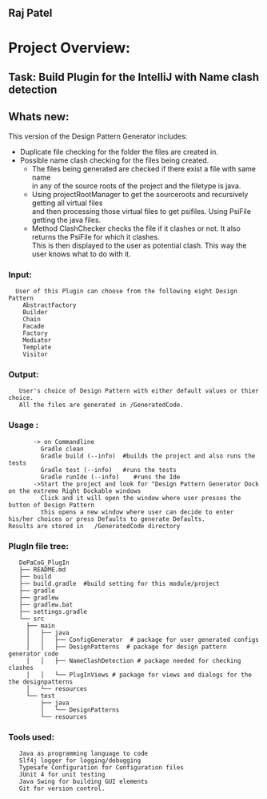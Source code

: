 ## Raj Patel  
# Project Overview:  
## Task: Build Plugin for the IntelliJ with Name clash detection
## Whats new:
This version of the Design Pattern Generator includes:  
<html>
<ul>
  <li>Duplicate file checking for the folder the files are created in. </li>
  <li>Possible name clash checking for the files being created.
     <ul><li>
     The files being generated are checked if there exist a file with same name <br> in any of the source roots of the project and the filetype is java.
     </li>
     <li>Using projectRootManager to get the sourceroots and recursively getting all virtual files<br>
     and then processing those virtual files to get psifiles. Using PsiFile getting the java files.
     </li>
     <li>
     Method ClashChecker checks the file if it clashes or not. It also returns the PsiFile for which it clashes.<br>
     This is then displayed to the user as potential clash. This way the user knows what to do with it.
     </li>
     </ul>
    </li>
</ul>
</html>   
             
       
### Input:  
      User of this Plugin can choose from the following eight Design Pattern
        AbstractFactory  
        Builder  
        Chain  
        Facade  
        Factory  
        Mediator  
        Template  
        Visitor  
### Output:  
       User's choice of Design Pattern with either default values or thier choice.  
       All the files are generated in /GeneratedCode. 
### Usage :
           -> on Commandline  
             Gradle clean  
             Gradle build (--info)  #builds the project and also runs the tests  
             Gradle test (--info)   #runs the tests  
             Gradle runIde (--info)    #runs the Ide  
           ->Start the project and look for "Design Pattern Generator Dock on the extreme Right Dockable windows  
             Click and it will open the window where user presses the button of Design Pattern  
             this opens a new window where user can decide to enter his/her choices or press Defaults to generate Defaults.  
    Results are stored in   /GeneratedCode directory   

### PlugIn file tree:  
       DePaCoG_PlugIn  
       ├── README.md  
       ├── build  
       ├── build.gradle  #build setting for this module/project
       ├── gradle  
       ├── gradlew  
       ├── gradlew.bat  
       ├── settings.gradle  
       └── src  
         ├── main
         │   ├── java
         │   │   ├── ConfigGenerator  # package for user generated configs
         │   │   ├── DesignPatterns  # package for design pattern generator code
         │   │   ├── NameClashDetection # package needed for checking clashes
         │   │   └── PlugInViews # package for views and dialogs for the the designpatterns
         │   └── resources
         └── test
             ├── java
             │   └── DesignPatterns
             └── resources
 
### Tools used:
       Java as programming language to code  
       Slf4j logger for logging/debugging  
       Typesafe Configuration for Configuration files  
       JUnit 4 for unit testing  
       Java Swing for building GUI elements  
       Git for version control. 
 
   

        
